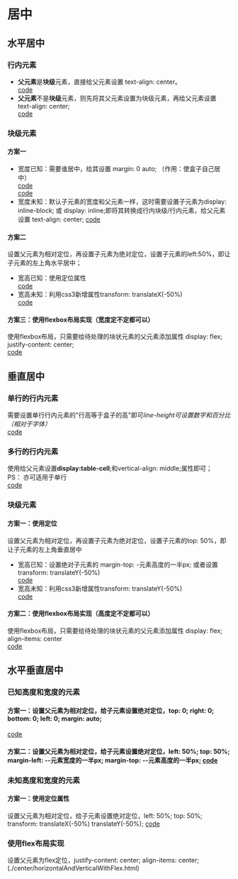 # 居中
## 水平居中  
### 行内元素  
* **父元素**是**块级**元素，直接给父元素设置 text-align: center。  
[code](./center/horizontalLineWithBlockParentTest.html)  
* **父元素**不是**块级**元素，则先将其父元素设置为块级元素，再给父元素设置 text-align: center;  
[code](./center/horizontalLineWithBlockParentTest.html)  
### 块级元素  
#### 方案一  
* 宽度已知：需要谁居中，给其设置 margin: 0 auto; （作用：使盒子自己居中）  
[code](./center/horizontalBlockWithMarginAndNumberTest.html)  
[code](./center/horizontalBlockWithMarginAndPercentageTest.html)  
* 宽度未知：默认子元素的宽度和父元素一样，这时需要设置子元素为display: inline-block; 或 display: inline;即将其转换成行内块级/行内元素，给父元素设置 text-align: center; 
[code](./center/horizontalBlockUnknowWidthAndHeightTest.html)  
#### 方案二  
设置父元素为相对定位，再设置子元素为绝对定位，设置子元素的left:50%，即让子元素的左上角水平居中； 
* 宽高已知：使用定位属性  
[code](./center/horizontalWithPositionKnowWidthAndHeight.html)  
* 宽高未知：利用css3新增属性transform: translateX(-50%)  
[code](./center/horizontalBlockUnknowWidthAndHeightTest.html)  
#### 方案三：使用flexbox布局实现（宽度定不定都可以） 
使用flexbox布局，只需要给待处理的块状元素的父元素添加属性 display: flex; justify-content: center;  
[code](./center/horizontalBlockWithFlex.html)  
## 垂直居中  
### 单行的行内元素  
需要设置单行行内元素的"行高等于盒子的高"即可*line-height可设置数字和百分比（相对于字体）*  
[code](./center/verticalLineWithLineHeight.html)  
### 多行的行内元素  
使用给父元素设置**display:table-cell**;和vertical-align: middle;属性即可；   
PS： 亦可适用于单行   
[code](./center/verticalMultiLineWithLineHeight.html)  
### 块级元素  
#### 方案一：使用定位  
设置父元素为相对定位，再设置子元素为绝对定位，设置子元素的top: 50%，即让子元素的左上角垂直居中  
* 宽高已知：设置绝对子元素的 margin-top: -元素高度的一半px; 或者设置transform: translateY(-50%)  
[code](./center/verticalBlockWithLineHeight.html)    
* 宽高未知：利用css3新增属性transform: translateY(-50%)  
[code](./center/verticalBlockWithPositionUnkonwLineHeight.html)  
#### 方案二：使用flexbox布局实现（高度定不定都可以）  
使用flexbox布局，只需要给待处理的块状元素的父元素添加属性 display: flex; align-items: center  
[code](./center/verticalLineWithFlex.html)  
##  水平垂直居中  
### 已知高度和宽度的元素  
#### 方案一：设置父元素为相对定位，给子元素设置绝对定位，top: 0; right: 0; bottom: 0; left: 0; margin: auto;  
[code](./center/horizontalAndVerticalWithPostionAndMargin.html)  
#### 方案二：设置父元素为相对定位，给子元素设置绝对定位，left: 50%; top: 50%; margin-left: --元素宽度的一半px; margin-top: --元素高度的一半px; [code](./center/horizontalAndVerticalWithPostionAndMargin2.html)    
### 未知高度和宽度的元素  
#### 方案一：使用定位属性
设置父元素为相对定位，给子元素设置绝对定位，left: 50%; top: 50%; transform: translateX(-50%) translateY(-50%);  [code](./center/horizontalAndVerticalWithPostionAndMarginUnknowWidthAndHeight.html)    
### 使用flex布局实现  
设置父元素为flex定位，justify-content: center; align-items: center;  
(./center/horizontalAndVerticalWithFlex.html)  

